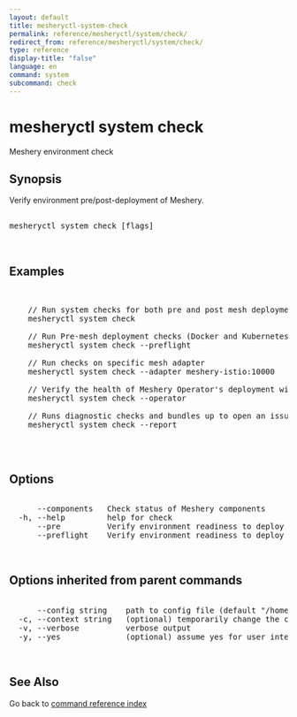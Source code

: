 ```yaml
---
layout: default
title: mesheryctl-system-check
permalink: reference/mesheryctl/system/check/
redirect_from: reference/mesheryctl/system/check/
type: reference
display-title: "false"
language: en
command: system
subcommand: check
---
```


# mesheryctl system check

Meshery environment check

## Synopsis

Verify environment pre/post-deployment of Meshery.

<pre class='codeblock-pre'>
<div class='codeblock'>
mesheryctl system check [flags]

</div>
</pre> 

## Examples

<pre class='codeblock-pre'>
<div class='codeblock'>

	// Run system checks for both pre and post mesh deployment scenarios on Meshery
	mesheryctl system check

	// Run Pre-mesh deployment checks (Docker and Kubernetes)
	mesheryctl system check --preflight

	// Run checks on specific mesh adapter
	mesheryctl system check --adapter meshery-istio:10000

	// Verify the health of Meshery Operator's deployment with MeshSync and Broker
	mesheryctl system check --operator

	// Runs diagnostic checks and bundles up to open an issue if present
	mesheryctl system check --report
	

</div>
</pre> 

## Options

<pre class='codeblock-pre'>
<div class='codeblock'>
      --components   Check status of Meshery components
  -h, --help         help for check
      --pre          Verify environment readiness to deploy Meshery
      --preflight    Verify environment readiness to deploy Meshery

</div>
</pre>

## Options inherited from parent commands

<pre class='codeblock-pre'>
<div class='codeblock'>
      --config string    path to config file (default "/home/admin-pc/.meshery/config.yaml")
  -c, --context string   (optional) temporarily change the current context.
  -v, --verbose          verbose output
  -y, --yes              (optional) assume yes for user interactive prompts.

</div>
</pre>

## See Also

Go back to [command reference index](/reference/mesheryctl/) 
